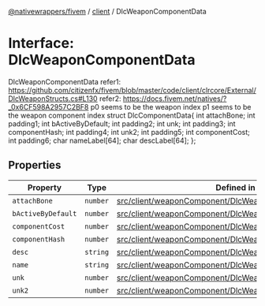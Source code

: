 [@nativewrappers/fivem](../../README.md) / [client](../README.md) / DlcWeaponComponentData

# Interface: DlcWeaponComponentData

DlcWeaponComponentData
refer1: https://github.com/citizenfx/fivem/blob/master/code/client/clrcore/External/DlcWeaponStructs.cs#L130
refer2: https://docs.fivem.net/natives/?_0x6CF598A2957C2BF8
p0 seems to be the weapon index
p1 seems to be the weapon component index
struct DlcComponentData{
int attachBone;
int padding1;
int bActiveByDefault;
int padding2;
int unk;
int padding3;
int componentHash;
int padding4;
int unk2;
int padding5;
int componentCost;
int padding6;
char nameLabel[64];
char descLabel[64];
};

## Properties

| Property | Type | Defined in |
| ------ | ------ | ------ |
| `attachBone` | `number` | [src/client/weaponComponent/DlcWeaponComponentData.ts:29](https://github.com/nativewrappers/fivem/blob/87bcb6b348baa538f549670f784fcd3ed14240d8/src/client/weaponComponent/DlcWeaponComponentData.ts#L29) |
| `bActiveByDefault` | `number` | [src/client/weaponComponent/DlcWeaponComponentData.ts:30](https://github.com/nativewrappers/fivem/blob/87bcb6b348baa538f549670f784fcd3ed14240d8/src/client/weaponComponent/DlcWeaponComponentData.ts#L30) |
| `componentCost` | `number` | [src/client/weaponComponent/DlcWeaponComponentData.ts:34](https://github.com/nativewrappers/fivem/blob/87bcb6b348baa538f549670f784fcd3ed14240d8/src/client/weaponComponent/DlcWeaponComponentData.ts#L34) |
| `componentHash` | `number` | [src/client/weaponComponent/DlcWeaponComponentData.ts:32](https://github.com/nativewrappers/fivem/blob/87bcb6b348baa538f549670f784fcd3ed14240d8/src/client/weaponComponent/DlcWeaponComponentData.ts#L32) |
| `desc` | `string` | [src/client/weaponComponent/DlcWeaponComponentData.ts:36](https://github.com/nativewrappers/fivem/blob/87bcb6b348baa538f549670f784fcd3ed14240d8/src/client/weaponComponent/DlcWeaponComponentData.ts#L36) |
| `name` | `string` | [src/client/weaponComponent/DlcWeaponComponentData.ts:35](https://github.com/nativewrappers/fivem/blob/87bcb6b348baa538f549670f784fcd3ed14240d8/src/client/weaponComponent/DlcWeaponComponentData.ts#L35) |
| `unk` | `number` | [src/client/weaponComponent/DlcWeaponComponentData.ts:31](https://github.com/nativewrappers/fivem/blob/87bcb6b348baa538f549670f784fcd3ed14240d8/src/client/weaponComponent/DlcWeaponComponentData.ts#L31) |
| `unk2` | `number` | [src/client/weaponComponent/DlcWeaponComponentData.ts:33](https://github.com/nativewrappers/fivem/blob/87bcb6b348baa538f549670f784fcd3ed14240d8/src/client/weaponComponent/DlcWeaponComponentData.ts#L33) |
